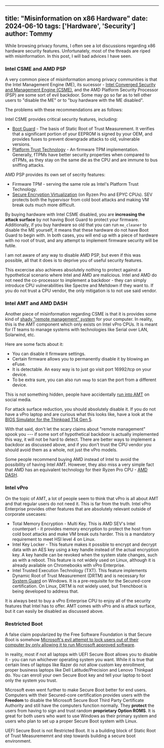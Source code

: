 
---
title: "Misinformation on x86 Hardware"
date: 2024-06-10
tags: ['Hardware', 'Security']
author: Tommy
---

While browsing privacy forums, I often see a lot discussions regarding x86 hardware security features. Unfortunately, most of the threads are riped with misinformation. In this post, I will bad advices I have seen.

### Intel CSME and AMD PSP

A very common piece of misinformation among privacy communities is that the Intel Management Engine (ME), its sucessor - [Intel Converged Security and Management Engine (CSME)](https://www.intel.com/content/dam/www/public/us/en/security-advisory/documents/intel-csme-security-white-paper.pdf), and the AMD Platform Security Processor (PSP) are some sort of evil backdoor. Some may go so far as to tell other users to "disable the ME" or to "buy hardware with the ME disabled".

The problems with these recommendations are as follows:

Intel CSME provides critical security features, including:
- [Boot Guard](https://networkbuilders.intel.com/docs/networkbuilders/secure-the-network-infrastructure-secure-boot-methodologies.pdf) - The basis of Static Root of Trust Measurement. It verifies that a significant portion of your EEPROM is signed by your OEM, and provides fuses to prevent downgrade attacks to old, vulnerable versions.
- [Platform Trust Technology](https://www.intel.com/content/www/us/en/support/articles/000094205/processors/intel-core-processors.html) - An firmware TPM implementation. Generally, fTPMs have better security properties when compared to dTPMs, as they stay on the same die as the CPU and are immune to bus sniffing attacks.

AMD PSP provides its own set of secrity features:
- Firmware TPM - serving the same role as Intel's Platform Trust Technology.
- [Secure Encryption Virtualization](https://www.amd.com/en/developer/sev.html) (on Ryzen Pro and EPYC CPUs). SEV protects both the hypervisor from cold boot attacks and making VM break outs much more difficult.

By buying hardware with Intel CSME disabled, you are **increasing the attack surface** by not having Boot Guard to protect your firmware. Additionally, if you buy hardware so old that you can run `me_cleaner` to disable the ME yourself, it means that these hardware do not have Boot Guard to begin with. In both cases, you will end up with a piece of hardware with no root of trust, and any attempt to implement firmware security will be futile.

I am not aware of any way to disable AMD PSP, but even if this was possible, all that it does is to deprive you of useful security features.

This excercise also achieves absolutely nothing to protect against a hypothetical scenario where Intel and AMD are malicious. Intel and AMD do not need the co-processor to implement a backdoor - they can simply introduce CPU vulnerabilities like Spectre and Meltdown if they want to. If you do not trust a CPU vendor, the only mitigation is to not use said vendor.

### Intel AMT and AMD DASH

Another piece of misinformation regarding CSME is that it is provides some kind of [shady "remote management" system](https://www.fsf.org/blogs/community/active-management-technology) for your computer. In reality, this is the AMT component which only exists on Intel vPro CPUs. It is meant for IT teams to manage systems with technologies like Serial over LAN, Solarwind, etc.

Here are some facts about it:
- You can disable it firmware settings.
- Certain firmware allows you to permanently disable it by blowing an eFuse.
- It is detectable. An easy way is to just go visit port 16992/tcp on your device.
- To be extra sure, you can also run `nmap` to scan the port from a different device.

This is not something hidden, people have accidentally [run into AMT](https://mastodon.lilysthings.org/@i_lost_my_bagel/112228352384742242) on social media.

For attack surface reduction, you should absolutely disable it. If you do not have a vPro laptop and are curious what this looks like, have a look at the [BIOS Simulator for the Thinkpad T14 Gen 5](https://download.lenovo.com/bsco/#/graphicalsimulator/ThinkPad%20T14%20Gen%205%20(21ML,21MM)).

With that said, don't let the scary claims about "remote management" spook you --- if some sort of hypothetical backdoor is actually implemented this way, it will not be hard to detect. There are better ways to implement a backdoor as discussed above, and if you don't trust the CPU vendor you should avoid them as a whole, not just the vPro models.

Some people recommend buying AMD instead of Intel to avoid the possibility of having Intel AMT. However, they also miss a very simple fact that AMD has an equivalent technology for their Ryzen Pro CPU - [AMD DASH](https://www.amd.com/system/files/documents/out-of-band-client-management-overview.pdf).

### Intel vPro

On the topic of AMT, a lot of people seem to think that vPro is all about AMT and that regular users do not need it. This is far from the truth. Intel vPro Enterprise provides other features that are absolutely relevant outside of corporate usecases:

- Total Memory Encryption - Multi Key. This is AMD SEV's Intel counterpart - it provides memory encryption to protect the host from cold boot attacks and make VM break outs harder. This is a mandatory requirement to meet HSI level 4 on Linux.
- Intel Key Locker - This feature makes it possible to encrypt and decrypt data with an AES key using a key handle instead of the actual encryption key. A key handle can be revoked when the system state changes, such as with a reboot. This feature is not widely used on Linux, although it is already available on Chromebooks with vPro Enterprise.
- Intel Trusted Execution Technology (TXT). This feature implements Dynamic Root of Trust Measurement (DRTM) and is necessary for [System Guard](https://learn.microsoft.com/en-us/windows/security/hardware-security/how-hardware-based-root-of-trust-helps-protect-windows) on Windows. It is a pre-requisite for the Secured-core certification. On Linux, DRTM is not widely used, but Trenchboot is being developed to address that.

It is always best to buy a vPro Enterprise CPU to enjoy all of the security features that Intel has to offer. AMT comes with vPro and is attack surface, but it can easily be disabled as discussed above.

### Restricted Boot

A false claim popularized by the Free Software Foundation is that Secure Boot is somehow [Microsoft's evil attempt to lock users out of their computer by only allowing it to run Microsoft approved software](https://www.fsf.org/campaigns/secure-boot-vs-restricted-boot/whitepaper-web).

In reality, most if not all laptops with UEFI Secure Boot allows you to disable it - you can run whichever operating system you want. While it is true that certain lines of laptops like Razer do not allow custom key enrollment, proper business laptops like Dell Latitude/Precision and Lenovo Thinkpad do. You can enroll your own Secure Boot key and tell your laptop to boot only the system you trust.

Microsoft even went further to make Secure Boot better for end users. Computers with their Secured-core certification provides users with the **Freedom** to disable the Microsoft Secure Boot Third Party Certificate Authority and still have the computers function normally. They **protect** the users from having to sign and trust random **proprietary Option ROMS**. It is great for both users who want to use Windows as their primary system and users who plan to set up a proper Secure Boot system with Linux.

UEFI Secure Boot is not Restricted Boot. It is a building block of Static Root of Trust Measurememnt and step towards building a secure boot environment.